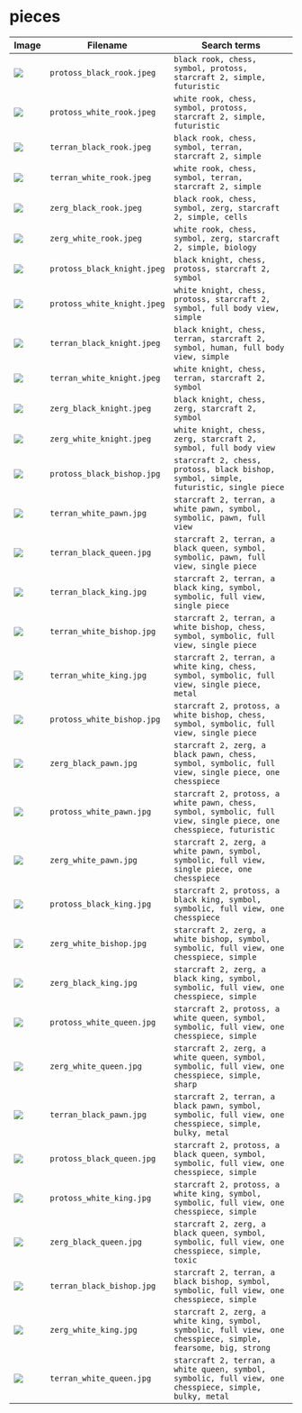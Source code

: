 # pieces

Image                          |Filename                   |Search terms
-------------------------------|---------------------------|---------------------------------------------------------------------
![](protoss_black_rook.jpeg)   |`protoss_black_rook.jpeg`  |`black rook, chess, symbol, protoss, starcraft 2, simple, futuristic`
![](protoss_white_rook.jpeg)   |`protoss_white_rook.jpeg`  |`white rook, chess, symbol, protoss, starcraft 2, simple, futuristic`
![](terran_black_rook.jpeg)    |`terran_black_rook.jpeg`   |`black rook, chess, symbol, terran, starcraft 2, simple`
![](terran_white_rook.jpeg)    |`terran_white_rook.jpeg`   |`white rook, chess, symbol, terran, starcraft 2, simple`
![](zerg_black_rook.jpeg)      |`zerg_black_rook.jpeg`     |`black rook, chess, symbol, zerg, starcraft 2, simple, cells`
![](zerg_white_rook.jpeg)      |`zerg_white_rook.jpeg`     |`white rook, chess, symbol, zerg, starcraft 2, simple, biology`
![](protoss_black_knight.jpeg) |`protoss_black_knight.jpeg`|`black knight, chess, protoss, starcraft 2, symbol`
![](protoss_white_knight.jpeg) |`protoss_white_knight.jpeg`|`white knight, chess, protoss, starcraft 2, symbol, full body view, simple`
![](terran_black_knight.jpeg)  |`terran_black_knight.jpeg` |`black knight, chess, terran, starcraft 2, symbol, human, full body view, simple`
![](terran_white_knight.jpeg)  |`terran_white_knight.jpeg` |`white knight, chess, terran, starcraft 2, symbol`
![](zerg_black_knight.jpeg)    |`zerg_black_knight.jpeg`   |`black knight, chess, zerg, starcraft 2, symbol`
![](zerg_white_knight.jpeg)    |`zerg_white_knight.jpeg`   |`white knight, chess, zerg, starcraft 2, symbol, full body view`
![](protoss_black_bishop.jpg)  |`protoss_black_bishop.jpg` |`starcraft 2, chess, protoss, black bishop, symbol, simple, futuristic, single piece`
![](terran_white_pawn.jpg)     |`terran_white_pawn.jpg`    |`starcraft 2, terran, a white pawn, symbol, symbolic, pawn, full view`
![](terran_black_queen.jpg)    |`terran_black_queen.jpg`   |`starcraft 2, terran, a black queen, symbol, symbolic, pawn, full view, single piece`
![](terran_black_king.jpg)     |`terran_black_king.jpg`    |`starcraft 2, terran, a black king, symbol, symbolic, full view, single piece`
![](terran_white_bishop.jpg)   |`terran_white_bishop.jpg`  |`starcraft 2, terran, a white bishop, chess, symbol, symbolic, full view, single piece`
![](terran_white_king.jpg)     |`terran_white_king.jpg`    |`starcraft 2, terran, a white king, chess, symbol, symbolic, full view, single piece, metal`
![](protoss_white_bishop.jpg)  |`protoss_white_bishop.jpg` |`starcraft 2, protoss, a white bishop, chess, symbol, symbolic, full view, single piece`
![](zerg_black_pawn.jpg)       |`zerg_black_pawn.jpg`      |`starcraft 2, zerg, a black pawn, chess, symbol, symbolic, full view, single piece, one chesspiece`
![](protoss_white_pawn.jpg)    |`protoss_white_pawn.jpg`   |`starcraft 2, protoss, a white pawn, chess, symbol, symbolic, full view, single piece, one chesspiece, futuristic`
![](zerg_white_pawn.jpg)       |`zerg_white_pawn.jpg`      |`starcraft 2, zerg, a white pawn, symbol, symbolic, full view, single piece, one chesspiece`
![](protoss_black_king.jpg)    |`protoss_black_king.jpg`   |`starcraft 2, protoss, a black king, symbol, symbolic, full view, one chesspiece`
![](zerg_white_bishop.jpg)     |`zerg_white_bishop.jpg`    |`starcraft 2, zerg, a white bishop, symbol, symbolic, full view, one chesspiece, simple`
![](zerg_black_king.jpg)       |`zerg_black_king.jpg`      |`starcraft 2, zerg, a black king, symbol, symbolic, full view, one chesspiece, simple`
![](protoss_white_queen.jpg)   |`protoss_white_queen.jpg`  |`starcraft 2, protoss, a white queen, symbol, symbolic, full view, one chesspiece, simple`
![](zerg_white_queen.jpg)      |`zerg_white_queen.jpg`     |`starcraft 2, zerg, a white queen, symbol, symbolic, full view, one chesspiece, simple, sharp`
![](terran_black_pawn.jpg)     |`terran_black_pawn.jpg`    |`starcraft 2, terran, a black pawn, symbol, symbolic, full view, one chesspiece, simple, bulky, metal`
![](protoss_black_queen.jpg)   |`protoss_black_queen.jpg`  |`starcraft 2, protoss, a black queen, symbol, symbolic, full view, one chesspiece, simple`
![](protoss_white_king.jpg)    |`protoss_white_king.jpg`   |`starcraft 2, protoss, a white king, symbol, symbolic, full view, one chesspiece, simple`
![](zerg_black_queen.jpg)      |`zerg_black_queen.jpg`     |`starcraft 2, zerg, a black queen, symbol, symbolic, full view, one chesspiece, simple, toxic`
![](terran_black_bishop.jpg)   |`terran_black_bishop.jpg`  |`starcraft 2, terran, a black bishop, symbol, symbolic, full view, one chesspiece, simple`
![](zerg_white_king.jpg)       |`zerg_white_king.jpg`      |`starcraft 2, zerg, a white king, symbol, symbolic, full view, one chesspiece, simple, fearsome, big, strong`
![](terran_white_queen.jpg)    |`terran_white_queen.jpg`   |`starcraft 2, terran, a white queen, symbol, symbolic, full view, one chesspiece, simple, bulky, metal`
